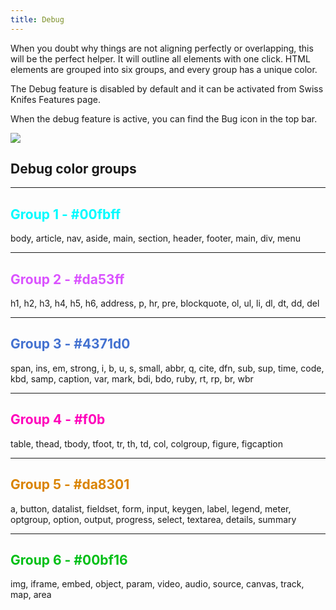 ```yaml
---
title: Debug
---
```


When you doubt why things are not aligning perfectly or overlapping, this will be the perfect helper. It will outline all elements with one click. HTML elements are grouped into six groups, and every group has a unique color.

The Debug feature is disabled by default and it can be activated from Swiss Knifes Features page.

When the debug feature is active, you can find the Bug icon in the top bar.

![](../../img/Debug.gif)

## Debug color groups

- - - - - -

<h2 style="color: #00fbff;"> Group 1 - #00fbff </h2>

body, article, nav, aside, main, section, header, footer, main, div, menu

- - - - - -

<h2 style="color: #da53ff;"> Group 2 - #da53ff </h2>

h1, h2, h3, h4, h5, h6, address, p, hr, pre, blockquote, ol, ul, li, dl, dt, dd, del

- - - - - -

<h2 style="color: #4371d0;"> Group 3 - #4371d0 </h2>

span, ins, em, strong, i, b, u, s, small, abbr, q, cite, dfn, sub, sup, time, code, kbd, samp, caption, var, mark, bdi, bdo, ruby, rt, rp, br, wbr

- - - - - -

<h2 style="color: #f0b;"> Group 4 - #f0b </h2>

table, thead, tbody, tfoot, tr, th, td, col, colgroup, figure, figcaption

- - - - - -

<h2 style="color: #da8301;"> Group 5 - #da8301 </h2>

a, button, datalist, fieldset, form, input, keygen, label, legend, meter, optgroup, option, output, progress, select, textarea, details, summary

- - - - - -

<h2 style="color: #00bf16;"> Group 6 - #00bf16 </h2>

img, iframe, embed, object, param, video, audio, source, canvas, track, map, area